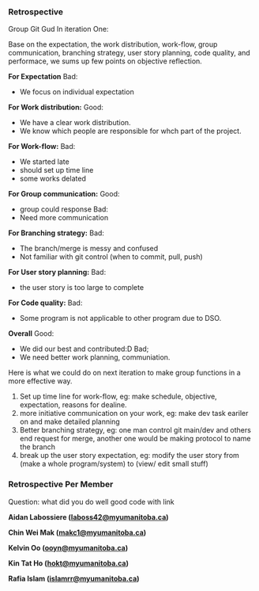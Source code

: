 ### **Retrospective**

Group Git Gud
In iteration One:

Base on the expectation, the work distribution, work-flow, group communication, branching strategy, user story planning, code quality, and performace, we sums up few points on objective reflection.


**For Expectation**
Bad:
 - We focus on individual expectation

**For Work distribution:**
Good:
 - We have a clear work distribution.
 - We know which people are responsible for whch part of the project.

**For Work-flow:**
Bad:
 - We started late 
 - should set up time line
 - some works delated

**For Group communication:**
Good:
 - group could response
Bad:
 - Need more communication

**For Branching strategy:**
Bad:
 - The branch/merge is messy and confused
 - Not familiar with git control (when to commit, pull, push)

**For User story planning:**
Bad:
 - the user story is too large to complete

**For Code quality:**
Bad:
 - Some program is not applicable to other program due to DSO.

**Overall**
Good:
 - We did our best and contributed:D
Bad;
 - We need better work planning, communiation.


Here is what we could do on next iteration to make group functions in a more effective way.

1. Set up time line for work-flow, eg: make schedule, objective, expectation, reasons for dealine.
2. more initiative communication on your work, eg: make dev task eariler on and make detailed planning
3. Better branching strategy, eg: one man control git main/dev and others end request for merge, another one would be making protocol to name the branch
4. break up the user story expectation, eg: modify the user story from (make a whole program/system) to (view/ edit small stuff)


### **Retrospective Per Member**
Question: what did you do well
          good code with link
          
**Aidan Labossiere (laboss42@myumanitoba.ca)**


**Chin Wei Mak (makc1@myumanitoba.ca)**


**Kelvin Oo (ooyn@myumanitoba.ca)**


**Kin Tat Ho (hokt@myumanitoba.ca)**


**Rafia Islam (islamrr@myumanitoba.ca)**